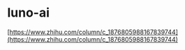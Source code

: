 # luno-ai

[https://www.zhihu.com/column/c_1876805988167839744](https://www.zhihu.com/column/c_1876805988167839744)
